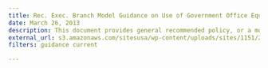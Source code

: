 ```yaml
---
title: Rec. Exec. Branch Model Guidance on Use of Government Office Equipment including IT
date: March 26, 2013
description: This document provides general recommended policy, or a model, for assisting agencies or departments in defining acceptable use conditions for Executive Branch employee personal use of Government office equipment including information technology.
external_url: s3.amazonaws.com/sitesusa/wp-content/uploads/sites/1151/2016/10/limited_personaluse_memo_policy.pdf
filters: guidance current

---
```

